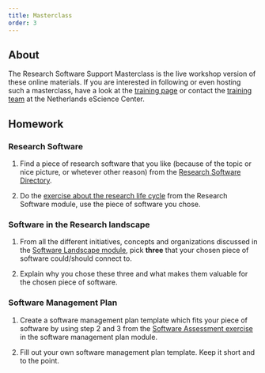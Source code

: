 ```yaml
---
title: Masterclass
order: 3
---
```


## About
The Research Software Support Masterclass is the live workshop version of these online materials. If you are interested in following or even hosting such a masterclass, have a look at the [training page](https://www.esciencecenter.nl/digital-skills/) or contact the [training team](mailto:training@esciencecenter.nl) at the Netherlands eScience Center.

## Homework

### Research Software

1. Find a piece of research software that you like (because of the topic or nice picture, or whetever other reason) from the [Research Software Directory](https://research-software-directory.org/software?page=1&rows=48).

1. Do the [exercise about the research life cycle](/modules/researchsoftware/exercise-research-life-cycle) from the Research Software module, use the piece of software you chose.

### Software in the Research landscape

1. From all the different initiatives, concepts and organizations discussed in the [Software Landscape module](/modules/softwarelandscape/slides), pick **three** that your chosen piece of software could/should connect to. 

2. Explain why you chose these three and what makes them valuable for the chosen piece of software. 


### Software Management Plan

1. Create a software management plan template which fits your piece of software by using step 2 and 3 from the [Software Assessment exercise](/modules/softwaremanagementplans/softwareassessment) in the software management plan module.

2. Fill out your own software management plan template. Keep it short and to the point. 

